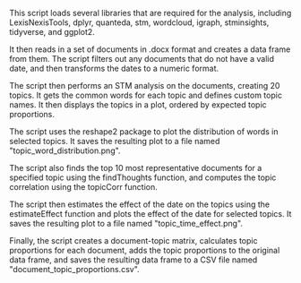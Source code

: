 This script loads several libraries that are required for the analysis, including LexisNexisTools, dplyr, quanteda, stm, wordcloud, igraph, stminsights, tidyverse, and ggplot2.

It then reads in a set of documents in .docx format and creates a data frame from them. The script filters out any documents that do not have a valid date, and then transforms the dates to a numeric format.

The script then performs an STM analysis on the documents, creating 20 topics. It gets the common words for each topic and defines custom topic names. It then displays the topics in a plot, ordered by expected topic proportions.

The script uses the reshape2 package to plot the distribution of words in selected topics. It saves the resulting plot to a file named "topic_word_distribution.png".

The script also finds the top 10 most representative documents for a specified topic using the findThoughts function, and computes the topic correlation using the topicCorr function.

The script then estimates the effect of the date on the topics using the estimateEffect function and plots the effect of the date for selected topics. It saves the resulting plot to a file named "topic_time_effect.png".

Finally, the script creates a document-topic matrix, calculates topic proportions for each document, adds the topic proportions to the original data frame, and saves the resulting data frame to a CSV file named "document_topic_proportions.csv".



